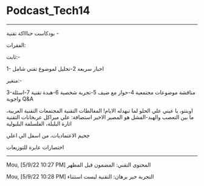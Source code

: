 # Podcast_Tech14





------------------------


بودكاست حناااكة تقنية -

الفقرات: 


ثابت:-

1- اخبار سريعة 
2-تحليل لموضوع تقني شامل 

متغير:-

3-مناقشة موضوعات مجتمعية
4-حوار مع ضيف
5-تجربة شخصية
6-هبدة تقنية
7-اسئلة واجوبة Q&A

اوبنتو، يا عيني علي الحلو لما تبهدله الايام!
المغالطات التقنية
المجتمعات التقنية العربية، ما بين التعصب والهبد-الفشل هو المصير الاخير
استضافة: علي ميراكل 
عربخانات التقنية
اثارة البلبلة، الفلسلفة البلبولية
 
جحيم الاعتماديات، من اسفل الي اعلي 

اختصارات عابرة للتوزيعات


----------------

Mou, [5/9/22 10:27 PM]
المحتوى التقني: المضمون قبل المظهر

Mou, [5/9/22 10:28 PM]
التجربة خير برهان: التقنية ليست استثناء
